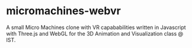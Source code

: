 # micromachines-webvr
A small Micro Machines clone with VR capababilities written in Javascript with Three.js and WebGL for the 3D Animation and Visualization class @ IST.
